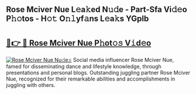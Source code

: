 ## Rose Mciver Nue L𝚎a𝚔ed N𝚞𝚍e - Part-Sfa Vi𝚍𝚎o P𝚑𝚘tos - H𝚘𝚝 O𝚗𝚕yf𝚊ns L𝚎a𝚔s YGplb

# <h2><a href="http://kfahbc.oniu.top/?m=Rose+Mciver+Nue">🔗👉 🔴 Rose Mciver Nue P𝚑ot𝚘𝚜 V𝚒d𝚎o</a></h2>

[![Rose Mciver Nue Nu𝚍e𝚜](https://i.imgur.com/0qMVB7G.gif)](http://kfahbc.oniu.top/?m=Rose+Mciver+Nue)
Social media influencer Rose Mciver Nue, famed for disseminating dance and lifestyle knowledge, through presentations and personal blogs. Outstanding juggling partner Rose Mciver Nue, recognized for their remarkable abilities and accomplishments in juggling with others.  
